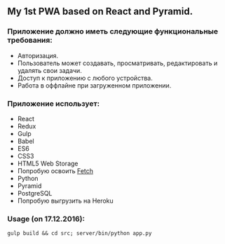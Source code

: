 ## My 1st PWA based on React and Pyramid.
### Приложение должно иметь следующие функциональные требования:
-	Авторизация.
-	Пользователь может создавать, просматривать, редактировать и удалять свои задачи.
-	Доступ к приложению с любого устройства.
-	Работа в оффлайне при загруженном приложении.

### Приложение использует:
-	React
-	Redux
-	Gulp
-	Babel
-	ES6
-	CSS3
-	HTML5 Web Storage
-	Попробую освоить [Fetch](https://fetch.spec.whatwg.org)
-	Python
-	Pyramid
-	PostgreSQL 
-	Попробую выгрузить на Heroku

### Usage (on 17.12.2016):
```
gulp build && cd src; server/bin/python app.py
```
